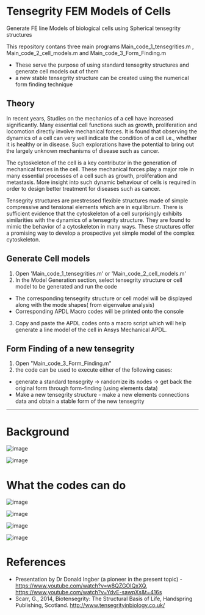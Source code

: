 # Tensegrity FEM Models of Cells
 Generate FE line Models of biological cells using Spherical tensegrity structures

This repository contans three main programs
Main_code_1_tensegrities.m ,
Main_code_2_cell_models.m and
Main_code_3_Form_Finding.m

- These serve the purpose of using standard tensegrity structures and generate cell models out of them
- a new stable tensegrity structure can be created using the numerical form finding technique

## Theory

In recent years, Studies on the mechanics of a cell have increased significantly. Many essential cell functions such as growth, proliferation and locomotion directly involve mechanical forces. It is found that observing the dynamics of a cell can very well indicate the condition of a cell i.e., whether it is healthy or in disease. Such explorations have the potential to bring out the largely unknown mechanisms of disease such as cancer.

The cytoskeleton of the cell is a key contributor in the generation of mechanical forces in the cell. These mechanical forces play a major role in many essential processes of a cell such as growth, proliferation and metastasis. More insight into such dynamic behaviour of cells is required in order to design better treatment for diseases such as cancer. 

Tensegrity structures are prestressed flexible structures made of simple compressive and tensional elements which are in equilibrium. There is sufficient evidence that the cytoskeleton of a cell surprisingly exhibits similarities with the dynamics of a tensegrity structure. They are found to mimic the behavior of a cytoskeleton in many ways. These structures offer a promising way to develop a prospective yet simple model of the complex cytoskeleton.

## Generate Cell models

1)  Open 'Main_code_1_tensegrities.m' or 'Main_code_2_cell_models.m'
2) In the Model Generation section,  select tensegrity structure or cell model to be generated and run the code
  -  The corresponding tensegrity structure or cell model will be displayed along with the mode shapes( from eigenvalue analysis)
  -  Corresponding APDL Macro codes will be printed onto the console 
3) Copy and paste the APDL codes onto a macro script which will help generate a line model of the cell in Ansys Mechanical APDL.

## Form Finding of a new tensegrity

1) Open "Main_code_3_Form_Finding.m" 
2) the code can be used to execute either of the following cases:
 - generate a standard tensegrity -> randomize its nodes -> get back the original form through form-finding (using elements data)
 - Make a new tensegrity structure - make a new elements connections data and obtain a stable form of the new tensegrity
 ---
# Background

![image](https://user-images.githubusercontent.com/85007096/124547046-2cc4b580-de49-11eb-97ec-1a5394f9e995.png)

![image](https://user-images.githubusercontent.com/85007096/124067339-e261c400-da57-11eb-8399-e669bf87f85d.png)

# What the codes can do 

![image](https://user-images.githubusercontent.com/85007096/124066892-12f52e00-da57-11eb-9d22-ed7def0b5f9d.png)

![image](https://user-images.githubusercontent.com/85007096/125106739-9d93f800-e0fd-11eb-8494-d62afef09d8b.png)

![image](https://user-images.githubusercontent.com/85007096/124066900-1688b500-da57-11eb-9e8e-dfc756416e5a.png)

![image](https://user-images.githubusercontent.com/85007096/124073811-29ec4e00-da60-11eb-820d-3bd55df8c65d.png)

# References 
- Presentation by Dr Donald Ingber (a pioneer in the present topic) - https://www.youtube.com/watch?v=w8QZGOIQxXQ, https://www.youtube.com/watch?v=YdvE-sawpXs&t=416s
- Scarr, G., 2014, Biotensegrity: The Structural Basis of Life, Handspring Publishing, Scotland. http://www.tensegrityinbiology.co.uk/ 
